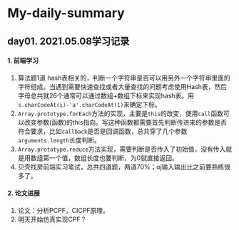 # My-daily-summary
## day01. 2021.05.08学习记录
#### 1. 前端学习
1. 算法题1道 hash表相关的，判断一个字符串是否可以用另外一个字符串里面的字符组成。当遇到需要快速查找或者大量查找的问题考虑使用Hash表，然后字母总共就26个通常可以通过数组+数组下标来实现hash表。用`s.charCodeAt(i)-'a'.charCodeAt(1)`来确定下标。
2. `Array.prototype.forEach`方法的实现，主要是`this`的改变，使用`call`函数可以改变参数(函数)的this指向。写这种函数都需要首先判断传进来的参数是否符合要求，比如`callback`是否是回调函数，总共穿了几个参数`arguments.length`长度判断。
3. `Array.prototype.reduce`方法实现，需要判断是否传入了初始值，没有传入就是用数组第一个值，数组长度也要判断，为0就直接返回。
4. 贝壳找房前端实习笔试，总共四道题，两道70%；oj输入输出比之前要熟练很多了。
#### 2. 论文进展
1. 论文：分析PCPF，CICPF原理。
2. 明天开始仿真实现CPF？
